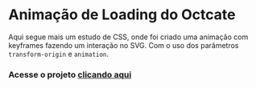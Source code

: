 # Animação de Loading do Octcate

Aqui segue mais um estudo de CSS, onde foi criado uma animação com keyframes fazendo um interação no SVG. Com o uso dos parâmetros `transform-origin` e `animation`.

### Acesse o projeto [clicando aqui](https://loading-octcat.netlify.app/)
